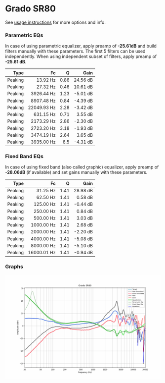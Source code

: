 # Grado SR80
See [usage instructions](https://github.com/jaakkopasanen/AutoEq#usage) for more options and info.

### Parametric EQs
In case of using parametric equalizer, apply preamp of **-25.61dB** and build filters manually
with these parameters. The first 5 filters can be used independently.
When using independent subset of filters, apply preamp of **-25.61 dB**.

| Type    | Fc          |    Q | Gain     |
|--------:|------------:|-----:|---------:|
| Peaking | 13.92 Hz    | 0.86 | 24.56 dB |
| Peaking | 27.32 Hz    | 0.46 | 10.61 dB |
| Peaking | 3926.44 Hz  | 1.23 | -5.01 dB |
| Peaking | 8907.48 Hz  | 0.84 | -4.39 dB |
| Peaking | 22049.93 Hz | 2.28 | -3.42 dB |
| Peaking | 631.15 Hz   | 0.71 | 3.55 dB  |
| Peaking | 2173.29 Hz  | 2.86 | -2.30 dB |
| Peaking | 2723.20 Hz  | 3.18 | -1.93 dB |
| Peaking | 3474.19 Hz  | 2.64 | 3.65 dB  |
| Peaking | 3935.00 Hz  | 6.5  | -4.31 dB |

### Fixed Band EQs
In case of using fixed band (also called graphic) equalizer, apply preamp of **-28.06dB**
(if available) and set gains manually with these parameters.

| Type    | Fc          |    Q | Gain     |
|--------:|------------:|-----:|---------:|
| Peaking | 31.25 Hz    | 1.41 | 28.98 dB |
| Peaking | 62.50 Hz    | 1.41 | 0.58 dB  |
| Peaking | 125.00 Hz   | 1.41 | -0.44 dB |
| Peaking | 250.00 Hz   | 1.41 | 0.84 dB  |
| Peaking | 500.00 Hz   | 1.41 | 3.03 dB  |
| Peaking | 1000.00 Hz  | 1.41 | 2.68 dB  |
| Peaking | 2000.00 Hz  | 1.41 | -2.20 dB |
| Peaking | 4000.00 Hz  | 1.41 | -5.08 dB |
| Peaking | 8000.00 Hz  | 1.41 | -5.10 dB |
| Peaking | 16000.01 Hz | 1.41 | -0.94 dB |

### Graphs
![](./Grado%20SR80.png)